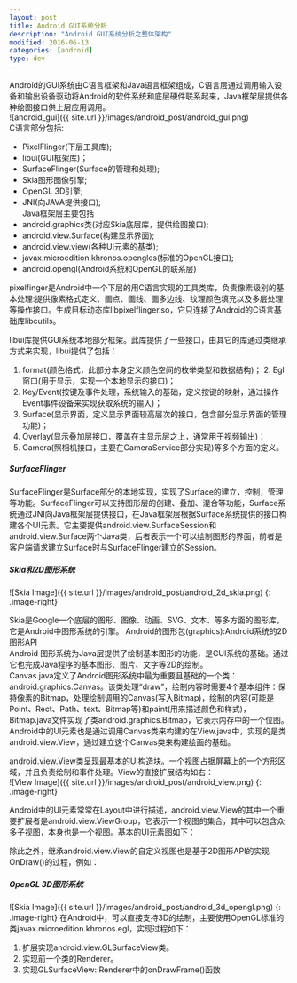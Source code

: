 ```yaml
---
layout: post
title: Android GUI系统分析
description: "Android GUI系统分析之整体架构"
modified: 2016-06-13
categories: [android]
type: dev
---
```


Android的GUI系统由C语言框架和Java语言框架组成，C语言层通过调用输入设备和输出设备驱动将Android的软件系统和底层硬件联系起来，Java框架层提供各种绘图接口供上层应用调用。  
![android_gui]({{ site.url }}/images/android_post/android_gui.png)  
C语言部分包括:  
* PixelFlinger(下层工具库);  
* libui(GUI框架库)；  
* SurfaceFlinger(Surface的管理和处理);
* Skia图形图像引擎;  
* OpenGL 3D引擎;  
* JNI(向JAVA提供接口);  
Java框架层主要包括  
* android.graphics类(对应Skia底层库，提供绘图接口);  
* android.view.Surface(构建显示界面);  
* android.view.view(各种UI元素的基类);  
* javax.microedition.khronos.opengles(标准的OpenGL接口);  
* android.opengl(Android系统和OpenGL的联系层)    
<!-- more -->  
pixelfinger是Android中一个下层的用C语言实现的工具类库，负责像素级别的基本处理:提供像素格式定义、画点、画线、画多边线、纹理颜色填充以及多层处理等操作接口。生成目标动态库libpixelflinger.so，它只连接了Android的C语言基础库libcutils。  

libui库提供GUI系统本地部分框架。此库提供了一些接口，由其它的库通过类继承方式来实现，libui提供了包括：  
1. format(颜色格式，此部分本身定义颜色空间的枚举类型和数据结构)；  2. Egl窗口(用于显示，实现一个本地显示的接口)；  
3. Key/Event(按键及事件处理，系统输入的基础，定义按键的映射，通过操作Event事件设备来实现获取系统的输入)；
4. Surface(显示界面，定义显示界面较高层次的接口，包含部分显示界面的管理功能)；  
5. Overlay(显示叠加层接口，覆盖在主显示层之上，通常用于视频输出)；  
6. Camera(照相机接口，主要在CameraService部分实现)等多个方面的定义。      

##### SurfaceFlinger
SurfaceFlinger是Surface部分的本地实现，实现了Surface的建立，控制，管理等功能。SurfaceFlinger可以支持图形层的创建、叠加、混合等功能，Surface系统通过JNI向Java框架层提供接口，在Java框架层根据Surface系统提供的接口构建各个UI元素。它主要提供android.view.SurfaceSession和android.view.Surface两个Java类，后者表示一个可以绘制图形的界面，前者是客户端请求建立Surface时与SurfaceFlinger建立的Session。 
##### Skia和2D图形系统  
![Skia Image]({{ site.url }}/images/android_post/android_2d_skia.png)
{: .image-right}  

Skia是Google一个底层的图形、图像、动画、SVG、文本、等多方面的图形库，它是Android中图形系统的引擎。 
Android的图形包(graphics):Android系统的2D图形API  
Android 图形系统为Java层提供了绘制基本图形的功能，是GUI系统的基础。通过它也完成Java程序的基本图形、图片、文字等2D的绘制。  
Canvas.java定义了Android图形系统中最为重要且基础的一个类：android.graphics.Canvas。该类处理“draw”，绘制内容时需要4个基本组件：保持像素的Bitmap，处理绘制调用的Canvas(写入Bitmap)，绘制的内容(可能是Point、Rect、Path、text、Bitmap等)和paint(用来描述颜色和样式)，Bitmap.java文件实现了类android.graphics.Bitmap，它表示内存中的一个位图。Android中的UI元素也是通过调用Canvas类来构建的在View.java中，实现的是类android.view.View，通过建立这个Canvas类来构建绘画的基础。  

android.view.View类呈现最基本的UI构造块。一个视图占据屏幕上的一个方形区域，并且负责绘制和事件处理。View的直接扩展结构如右：  
![View Image]({{ site.url }}/images/android_post/android_view.png)
{: .image-right}

Android中的UI元素常常在Layout中进行描述，android.view.View的其中一个重要扩展者是android.view.ViewGroup，它表示一个视图的集合，其中可以包含众多子视图，本身也是一个视图。基本的UI元素图如下：  

除此之外，继承android.view.View的自定义视图也是基于2D图形API的实现OnDraw()的过程，例如：  

##### OpenGL 3D图形系统
![Skia Image]({{ site.url }}/images/android_post/android_3d_opengl.png)
{: .image-right} 
在Android中，可以直接支持3D的绘制，主要使用OpenGL标准的类javax.microedition.khronos.egl，实现过程如下：  
1. 扩展实现android.view.GLSurfaceView类。  
2. 实现前一个类的Renderer。  
3. 实现GLSurfaceView::Renderer中的onDrawFrame()函数  

